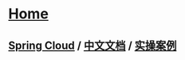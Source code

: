 # [Home](../README.md)
## [Spring Cloud](https://spring.io/projects/spring-cloud) / [中文文档](https://www.springcloud.cc/) / [实操案例](https://github.com/H-f-society/spring-cloud)
